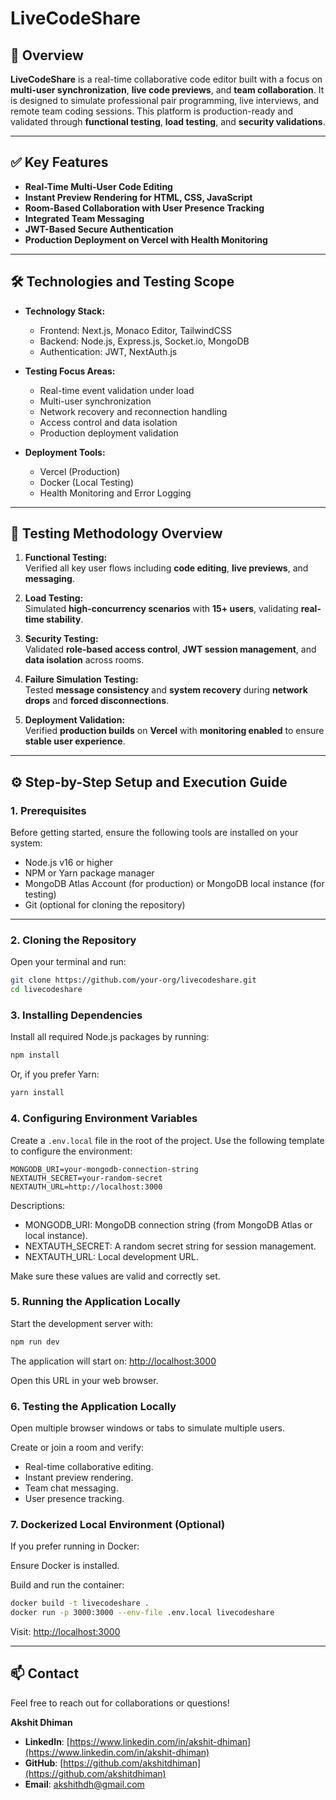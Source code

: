 # LiveCodeShare

## 🧪 Overview

**LiveCodeShare** is a real-time collaborative code editor built with a focus on **multi-user synchronization**, **live code previews**, and **team collaboration**. It is designed to simulate professional pair programming, live interviews, and remote team coding sessions. This platform is production-ready and validated through **functional testing**, **load testing**, and **security validations**.

---

## ✅ Key Features

- **Real-Time Multi-User Code Editing**
- **Instant Preview Rendering for HTML, CSS, JavaScript**
- **Room-Based Collaboration with User Presence Tracking**
- **Integrated Team Messaging**
- **JWT-Based Secure Authentication**
- **Production Deployment on Vercel with Health Monitoring**

---

## 🛠️ Technologies and Testing Scope

- **Technology Stack:**  
  - Frontend: Next.js, Monaco Editor, TailwindCSS  
  - Backend: Node.js, Express.js, Socket.io, MongoDB  
  - Authentication: JWT, NextAuth.js

- **Testing Focus Areas:**  
  - Real-time event validation under load  
  - Multi-user synchronization  
  - Network recovery and reconnection handling  
  - Access control and data isolation  
  - Production deployment validation

- **Deployment Tools:**  
  - Vercel (Production)  
  - Docker (Local Testing)  
  - Health Monitoring and Error Logging

---

## 🧪 Testing Methodology Overview

1. **Functional Testing:**  
   Verified all key user flows including **code editing**, **live previews**, and **messaging**.

2. **Load Testing:**  
   Simulated **high-concurrency scenarios** with **15+ users**, validating **real-time stability**.

3. **Security Testing:**  
   Validated **role-based access control**, **JWT session management**, and **data isolation** across rooms.

4. **Failure Simulation Testing:**  
   Tested **message consistency** and **system recovery** during **network drops** and **forced disconnections**.

5. **Deployment Validation:**  
   Verified **production builds** on **Vercel** with **monitoring enabled** to ensure **stable user experience**.

---

## ⚙️ Step-by-Step Setup and Execution Guide

### 1. Prerequisites
Before getting started, ensure the following tools are installed on your system:

- Node.js v16 or higher
- NPM or Yarn package manager
- MongoDB Atlas Account (for production) or MongoDB local instance (for testing)
- Git (optional for cloning the repository)

---

### 2. Cloning the Repository

Open your terminal and run:

```bash
git clone https://github.com/your-org/livecodeshare.git
cd livecodeshare
```

### 3. Installing Dependencies

Install all required Node.js packages by running:

```bash
npm install
```

Or, if you prefer Yarn:

```bash
yarn install
```

### 4. Configuring Environment Variables

Create a `.env.local` file in the root of the project. Use the following template to configure the environment:

```
MONGODB_URI=your-mongodb-connection-string
NEXTAUTH_SECRET=your-random-secret
NEXTAUTH_URL=http://localhost:3000
```

Descriptions:
- MONGODB_URI: MongoDB connection string (from MongoDB Atlas or local instance).
- NEXTAUTH_SECRET: A random secret string for session management.
- NEXTAUTH_URL: Local development URL.

Make sure these values are valid and correctly set.

### 5. Running the Application Locally

Start the development server with:

```bash
npm run dev
```

The application will start on: [http://localhost:3000](http://localhost:3000)

Open this URL in your web browser.

### 6. Testing the Application Locally

Open multiple browser windows or tabs to simulate multiple users.

Create or join a room and verify:
- Real-time collaborative editing.
- Instant preview rendering.
- Team chat messaging.
- User presence tracking.

### 7. Dockerized Local Environment (Optional)

If you prefer running in Docker:

Ensure Docker is installed.

Build and run the container:

```bash
docker build -t livecodeshare .
docker run -p 3000:3000 --env-file .env.local livecodeshare
```

Visit: [http://localhost:3000](http://localhost:3000)

---

## 📫 Contact  
Feel free to reach out for collaborations or questions!

**Akshit Dhiman**

- **LinkedIn**: [https://www.linkedin.com/in/akshit-dhiman](https://www.linkedin.com/in/akshit-dhiman)
- **GitHub**: [https://github.com/akshitdhiman](https://github.com/akshitdhiman)
- **Email**: [akshithdh@gmail.com](mailto:akshithdh@gmail.com)
